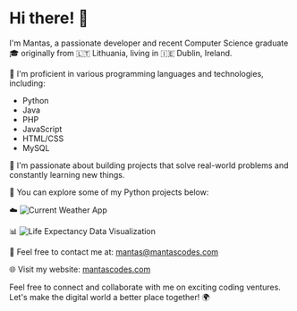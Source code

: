# Hi there! 👋

I'm Mantas, a passionate developer and recent Computer Science graduate 🎓 originally from 🇱🇹 Lithuania, living in 🇮🇪 Dublin, Ireland.

🌱 I'm proficient in various programming languages and technologies, including:
- Python
- Java
- PHP
- JavaScript
- HTML/CSS
- MySQL

🚀 I'm passionate about building projects that solve real-world problems and constantly learning new things.

🔗 You can explore some of my Python projects below:

☁️ ![Current Weather App](https://github.com/manti05/currentWeather)

📊 ![Life Expectancy Data Visualization](https://github.com/manti05/dataVisualization)

📧 Feel free to contact me at: [mantas@mantascodes.com](mailto:mantas@mantascodes.com)

🌐 Visit my website: [mantascodes.com](https://mantascodes.com)

Feel free to connect and collaborate with me on exciting coding ventures. Let's make the digital world a better place together! 🌍
